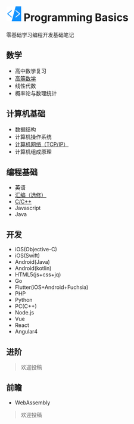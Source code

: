 # <img src="./resource/programmingbasics.png" alt="Logo" width="40" height="40" /> Programming Basics

零基础学习编程开发基础笔记

## 数学

* 高中数学复习
* [高等数学](高等数学/)
* 线性代数
* 概率论与数理统计

## 计算机基础

* 数据结构
* 计算机操作系统
* [计算机网络（TCP/IP）](计算机网络/)
* 计算机组成原理

## 编程基础

* 英语
* [汇编（选修）]()
* [C/C++](C/)
* Javascript
* Java

## 开发

* iOS(Objective-C)
* iOS(Swift)
* Android(Java)
* Android(kotlin)
* HTML5(js+css+jq)
* Go
* Flutter(iOS+Android+Fuchsia)
* PHP
* Python
* PC(C++)
* Node.js
* Vue
* React
* Angular4

## 进阶

> 欢迎投稿

## 前瞻

* WebAssembly

> 欢迎投稿
